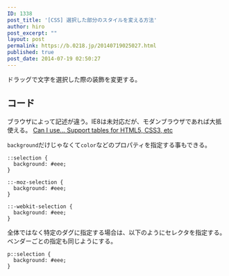 ```yaml
---
ID: 1338
post_title: '[CSS] 選択した部分のスタイルを変える方法'
author: hiro
post_excerpt: ""
layout: post
permalink: https://b.0218.jp/20140719025027.html
published: true
post_date: 2014-07-19 02:50:27
---
```

ドラッグで文字を選択した際の装飾を変更する。

<!--more-->

## コード

ブラウザによって記述が違う。IE8は未対応だが、モダンブラウザであれば大抵使える。
[Can I use... Support tables for HTML5, CSS3, etc](http://caniuse.com/#feat=css-selection)

`background`だけじゃなくて`color`などのプロパティを指定する事もできる。

```language-css
::selection {
  background: #eee;
}

::-moz-selection {
  background: #eee;
}

::-webkit-selection {
  background: #eee;
}
```

全体ではなく特定のダグに指定する場合は、以下のようにセレクタを指定する。
ベンダーごとの指定も同じようにする。

```language-css
p::selection {
  background: #eee;
}
```